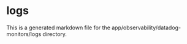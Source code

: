 # logs
This is a generated markdown file for the app/observability/datadog-monitors/logs directory.

